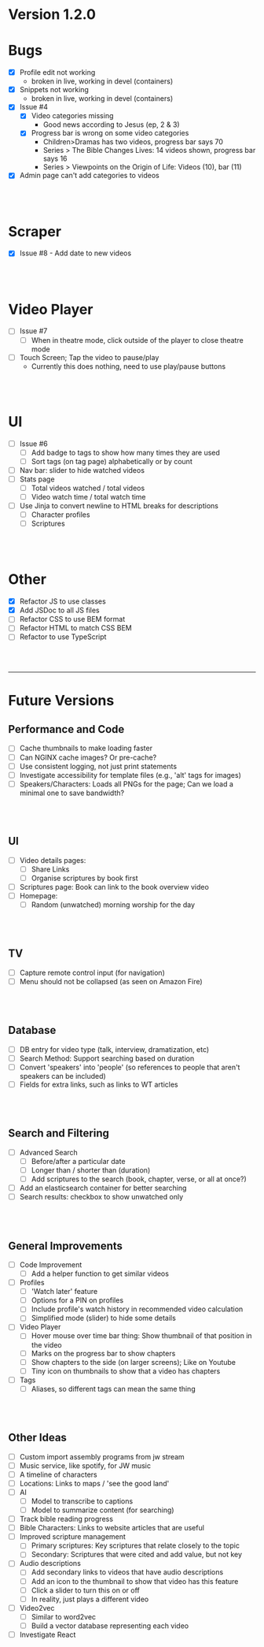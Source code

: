 # Version 1.2.0

# Bugs

- [x] Profile edit not working
  * broken in live, working in devel (containers)
- [x] Snippets not working
  * broken in live, working in devel (containers)
- [x] Issue #4
  - [x] Video categories missing
    * Good news according to Jesus (ep, 2 & 3)
  - [x] Progress bar is wrong on some video categories
    * Children>Dramas has two videos, progress bar says 70
    * Series > The Bible Changes Lives: 14 videos shown, progress bar says 16
    * Series > Viewpoints on the Origin of Life: Videos (10), bar (11)
- [x] Admin page can't add categories to videos

</br></br>


# Scraper

- [x] Issue #8 - Add date to new videos

</br></br>


# Video Player

- [ ] Issue #7
  - [ ] When in theatre mode, click outside of the player to close theatre mode
- [ ] Touch Screen; Tap the video to pause/play
  * Currently this does nothing, need to use play/pause buttons

</br></br>


# UI

- [ ] Issue #6
  - [ ] Add badge to tags to show how many times they are used
  - [ ] Sort tags (on tag page) alphabetically or by count
- [ ] Nav bar: slider to hide watched videos
- [ ] Stats page
  - [ ] Total videos watched / total videos
  - [ ] Video watch time / total watch time
- [ ] Use Jinja to convert newline to HTML breaks for descriptions
  - [ ] Character profiles
  - [ ] Scriptures

</br></br>


# Other

- [x] Refactor JS to use classes
- [x] Add JSDoc to all JS files
- [ ] Refactor CSS to use BEM format
- [ ] Refactor HTML to match CSS BEM
- [ ] Refactor to use TypeScript

</br></br>



----
# Future Versions

## Performance and Code

- [ ] Cache thumbnails to make loading faster
- [ ] Can NGINX cache images? Or pre-cache?
- [ ] Use consistent logging, not just print statements
- [ ] Investigate accessibility for template files (e.g., 'alt' tags for images)
- [ ] Speakers/Characters: Loads all PNGs for the page; Can we load a minimal one to save bandwidth?

</br></br>


## UI
- [ ] Video details pages:
  - [ ] Share Links
  - [ ] Organise scriptures by book first
- [ ] Scriptures page: Book can link to the book overview video
- [ ] Homepage:
  - [ ] Random (unwatched) morning worship for the day

</br></br>


## TV
- [ ] Capture remote control input (for navigation)
- [ ] Menu should not be collapsed (as seen on Amazon Fire)

</br></br>


## Database
- [ ] DB entry for video type (talk, interview, dramatization, etc)
- [ ] Search Method: Support searching based on duration
- [ ] Convert 'speakers' into 'people' (so references to people that aren't speakers can be included)
- [ ] Fields for extra links, such as links to WT articles

</br></br>


## Search and Filtering
- [ ] Advanced Search
  - [ ] Before/after a particular date
  - [ ] Longer than / shorter than (duration)
  - [ ] Add scriptures to the search (book, chapter, verse, or all at once?)
- [ ] Add an elasticsearch container for better searching
- [ ] Search results: checkbox to show unwatched only

</br></br>


## General Improvements
- [ ] Code Improvement
  - [ ] Add a helper function to get similar videos
- [ ] Profiles
  - [ ] 'Watch later' feature
  - [ ] Options for a PIN on profiles
  - [ ] Include profile's watch history in recommended video calculation
  - [ ] Simplified mode (slider) to hide some details
- [ ] Video Player
  - [ ] Hover mouse over time bar thing: Show thumbnail of that position in the video
  - [ ] Marks on the progress bar to show chapters
  - [ ] Show chapters to the side (on larger screens); Like on Youtube
  - [ ] Tiny icon on thumbnails to show that a video has chapters
- [ ] Tags
  - [ ] Aliases, so different tags can mean the same thing

</br></br>


## Other Ideas
- [ ] Custom import assembly programs from jw stream
- [ ] Music service, like spotify, for JW music
- [ ] A timeline of characters
- [ ] Locations: Links to maps / 'see the good land'
- [ ] AI
  - [ ] Model to transcribe to captions
  - [ ] Model to summarize content (for searching)
- [ ] Track bible reading progress
- [ ] Bible Characters: Links to website articles that are useful
- [ ] Improved scripture management
  - [ ] Primary scriptures: Key scriptures that relate closely to the topic
  - [ ] Secondary: Scriptures that were cited and add value, but not key
- [ ] Audio descriptions
  - [ ] Add secondary links to videos that have audio descriptions
  - [ ] Add an icon to the thumbnail to show that video has this feature
  - [ ] Click a slider to turn this on or off
  - [ ] In reality, just plays a different video
- [ ] Video2vec
  - [ ] Similar to word2vec
  - [ ] Build a vector database representing each video
- [ ] Investigate React

</br></br>

